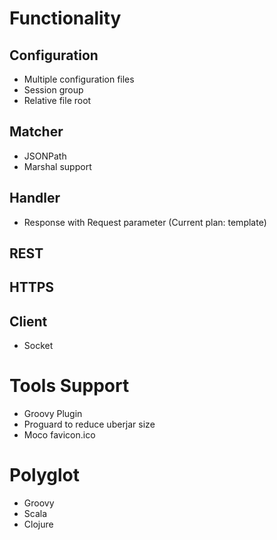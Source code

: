 # Functionality

## Configuration
* Multiple configuration files
* Session group
* Relative file root

## Matcher
* JSONPath
* Marshal support

## Handler
* Response with Request parameter (Current plan: template)

## REST

## HTTPS

## Client
* Socket

# Tools Support
* Groovy Plugin
* Proguard to reduce uberjar size
* Moco favicon.ico

# Polyglot
* Groovy
* Scala
* Clojure